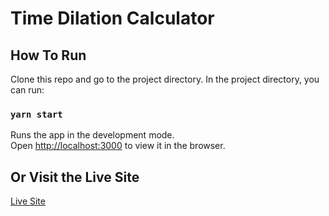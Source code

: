 # Time Dilation Calculator

## How To Run

Clone this repo and go to the project directory.
In the project directory, you can run:

### `yarn start`

Runs the app in the development mode.\
Open [http://localhost:3000](http://localhost:3000) to view it in the browser.

## Or Visit the Live Site

[Live Site](http://time-dilation-calculator.netlify.app)
